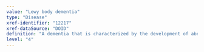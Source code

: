 ```yaml
---
value: "Lewy body dementia"
type: "Disease"
xref-identifier: "12217"
xref-dataSource: "DOID"
definition: "A dementia that is characterized by the development of abnormal proteinaceous (alpha-synuclein) cytoplasmic inclusions, called Lewy bodies, throughout the brain that results in progressive decline in mental abilities.|OMIM mapping confirmed by DO. [SN]."
level: "4"
---
```

